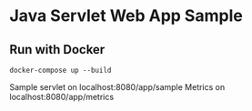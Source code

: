 # Java Servlet Web App Sample

## Run with Docker

```shell script
docker-compose up --build
```

Sample servlet on localhost:8080/app/sample
Metrics on localhost:8080/app/metrics
